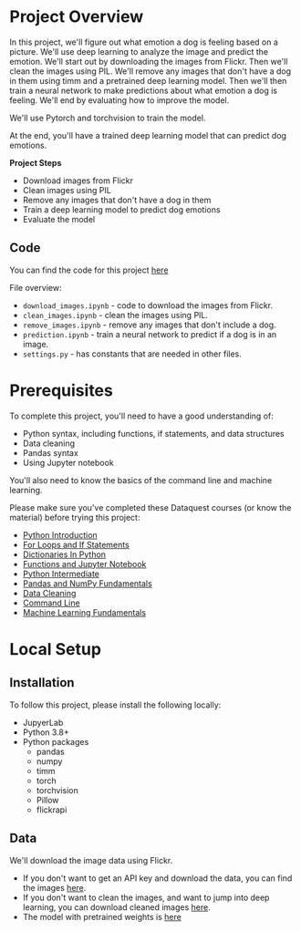 # Project Overview

In this project, we'll figure out what emotion a dog is feeling based on a picture.  We'll use deep learning to analyze the image and predict the emotion.  We'll start out by downloading the images from Flickr.  Then we'll clean the images using PIL.  We'll remove any images that don't have a dog in them using timm and a pretrained deep learning model.  Then we'll then train a neural network to make predictions about what emotion a dog is feeling.  We'll end by evaluating how to improve the model.

We'll use Pytorch and torchvision to train the model.

At the end, you'll have a trained deep learning model that can predict dog emotions.

**Project Steps**

* Download images from Flickr
* Clean images using PIL
* Remove any images that don't have a dog in them
* Train a deep learning model to predict dog emotions
* Evaluate the model

## Code

You can find the code for this project [here](https://github.com/dataquestio/project-walkthroughs/tree/master/dog_emotions)

File overview:

* `download_images.ipynb` - code to download the images from Flickr.
* `clean_images.ipynb` - clean the images using PIL.
* `remove_images.ipynb` - remove any images that don't include a dog.
* `prediction.ipynb` - train a neural network to predict if a dog is in an image.
* `settings.py` - has constants that are needed in other files.

# Prerequisites

To complete this project, you'll need to have a good understanding of:

* Python syntax, including functions, if statements, and data structures
* Data cleaning
* Pandas syntax
* Using Jupyter notebook

You'll also need to know the basics of the command line and machine learning.

Please make sure you've completed these Dataquest courses (or know the material) before trying this project:

* [Python Introduction](https://www.dataquest.io/course/introduction-to-python/)
* [For Loops and If Statements](https://www.dataquest.io/course/for-loops-and-conditional-statements-in-python/)
* [Dictionaries In Python](https://www.dataquest.io/course/dictionaries-frequency-tables-and-functions-in-python/)
* [Functions and Jupyter Notebook](https://www.dataquest.io/course/python-functions-and-jupyter-notebook/)
* [Python Intermediate](https://www.dataquest.io/course/python-for-data-science-intermediate/)
* [Pandas and NumPy Fundamentals](https://www.dataquest.io/course/pandas-fundamentals/)
* [Data Cleaning](https://www.dataquest.io/course/python-datacleaning/)
* [Command Line](https://www.dataquest.io/course/command-line-elements/)
* [Machine Learning Fundamentals](https://www.dataquest.io/course/machine-learning-fundamentals/)

# Local Setup

## Installation

To follow this project, please install the following locally:

* JupyerLab
* Python 3.8+
* Python packages
    * pandas
    * numpy
    * timm
    * torch
    * torchvision
    * Pillow
    * flickrapi

## Data

We'll download the image data using Flickr.  

* If you don't want to get an API key and download the data, you can find the images [here](https://drive.google.com/uc?export=download&id=1RZV1Rnix8aIfSVzikBiW09wn9bg20jNDg).
* If you don't want to clean the images, and want to jump into deep learning, you can download cleaned images [here](https://drive.google.com/uc?export=download&id=1VN4TnRaBtajJ7m4FiGCOQCEgbs2bquem).
* The model with pretrained weights is [here](https://drive.google.com/uc?export=download&id=1p0xE16XMN1JdR653PELaf9SvEXlzQXXn)